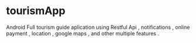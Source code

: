 # tourismApp

Android Full tourism guide aplication using Restful Api , notifications , online payment , location , google maps , and other multiple features .
